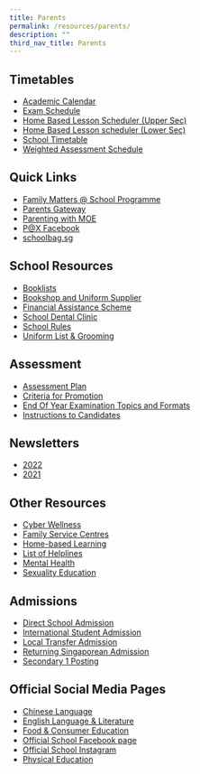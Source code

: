 ```yaml
---
title: Parents
permalink: /resources/parents/
description: ""
third_nav_title: Parents
---
```

Timetables
----------

*   [Academic Calendar](https://calendar.google.com/calendar/u/0/embed?src=c_k7p87vuspth3eedj4n2mair55g@group.calendar.google.com&ctz=Asia/Singapore)
*   [Exam Schedule](/files/Timetable/EOY_Timetable_2022_sch%20website_28Sept.pdf)
*   [Home Based Lesson Scheduler (Upper Sec)](https://docs.google.com/spreadsheets/d/1otGNdz0FLwlkbmGQb5z_grRbhmcmvLYn2oRUR9mq6v0/edit?usp=sharing)
*   [Home Based Lesson scheduler (Lower Sec)](https://docs.google.com/spreadsheets/d/1lLdV4qV_lZjdWneyC5zqpun8tbOwQ7q5E_xNih3_q44/edit?usp=sharing)
*   [School Timetable](/resources/students/timetables/school-timetable)
*   [Weighted Assessment Schedule](https://docs.google.com/spreadsheets/d/1GviWZeYlra1BgRd3xR9lwSSFl-U_ycNAI1TrhZOIo74/edit#gid=1621271360)



Quick Links
-----------
*   [Family Matters @ School Programme](/resources/parents/quick-links/family-matters-at-school-programme)
*   [Parents Gateway](https://xinminsec-moe-edu-sg-admin.cwp.sg/resources/parents/quick-links/parents-gateway)
*   [Parenting with MOE](https://www.instagram.com/parentingwith.moesg/?hl=en)
*   [P@X Facebook](https://www.facebook.com/groups/xmsspax/?ref=share)
*   [schoolbag.sg](http://schoolbag.sg/)


School Resources
----------------

*   [Booklists](/resources/students/school-resources/booklists)
*   [Bookshop and Uniform Supplier](/resources/students/school-resources/bookshop-and-uniform-supplier)
*   [Financial Assistance Scheme](/xss/announcements/2023-financial-assistance-scheme-with-revised-income-criteria)
*   [School Dental Clinic](/resources/parents/school-resources/school-dental-clinic)
*   [School Rules](/resources/students/school-resources/school-rules)
*   [Uniform List & Grooming](/resources/students/school-resources/attire-n-grooming)

Assessment
----------

*   [Assessment Plan](/resources/students/assessment/assessment-plan-2021)
*   [Criteria for Promotion](/resources/students/assessment/criteria-for-promotion)
*   [End Of Year Examination Topics and Formats](/resources/students/assessment/end-of-year-examination-topics-and-formats)
*   [Instructions to Candidates](/resources/students/assessment/instructions-to-candidates)


Newsletters
-----------

*   [2022](/resources/parents/newsletters/2022)
*   [2021](/resources/parents/newsletters/2021)

Other Resources
---------------
*   [Cyber Wellness](https://drive.google.com/file/d/11uxMXxLACqCiZ1BCL5gUBjq-laxrYbR6/view)
*   [Family Service Centres](https://www.msf.gov.sg/dfcs/familyservice/default.aspx)
*   [Home-based Learning](https://sites.google.com/xinminss.edu.sg/hbl-may2021/home)
*   [List of Helplines](/resources/parents/other-resources/list-of-helplines)
*   [Mental Health](/resources/parents/other-resources/mental-health)
*   [Sexuality Education](/files/Sex%20Ed%20Schools%20webpage1.pdf)


Admissions
----------

*   [Direct School Admission](/resources/students/admissions/direct-school-admission)
*   [International Student Admission](/resources/students/admissions/international-student-admission)
*   [Local Transfer Admission](/resources/students/admissions/local-transfer-admission)
*   [Returning Singaporean Admission](/resources/students/admissions/returning-singaporean-admission)
*   [Secondary 1 Posting](/students/admissions/secondary-1-posting)

Official Social Media Pages
---------------------------

*   [Chinese Language](https://www.instagram.com/xms_cl/)
*   [English Language & Literature](https://www.instagram.com/xmsenglish/)
*   [Food & Consumer Education](https://www.instagram.com/xmsnutritionandfoodscience/)
*   [Official School Facebook page](https://www.facebook.com/xinminsec/)
*   [Official School Instagram](https://www.instagram.com/xinminss/?hl=en)
*   [Physical Education](https://www.instagram.com/xms_pe/?hl=en)